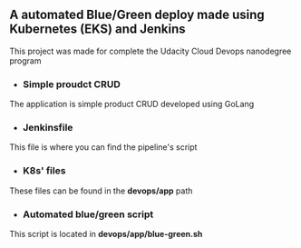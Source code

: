 <h2> A automated Blue/Green deploy made using Kubernetes (EKS) and Jenkins </h2>
This project was made for complete the Udacity Cloud Devops nanodegree program

+ <h3>Simple proudct CRUD </h3>
The application is simple product CRUD developed using GoLang

+ <h3> Jenkinsfile </h3>
This file is where you can find the pipeline's script

+ <h3> K8s' files </h3>
 These files can be found in the **devops/app** path

+ <h3> Automated blue/green script </h3>
This script is located in **devops/app/blue-green.sh**
